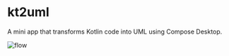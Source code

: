 # kt2uml
A mini app that transforms Kotlin code into UML using Compose Desktop.

![flow](https://github.com/user-attachments/assets/ddc71bde-76b4-41fd-8f47-edf6e5b5c741)
